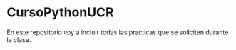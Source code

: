 # CursoPythonUCR
En este repositorio voy a incluir todas las practicas que se soliciten durante la clase.
